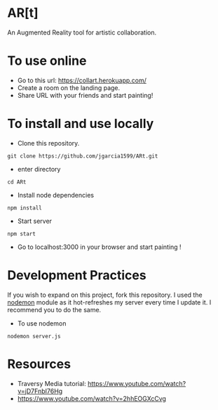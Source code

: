 # AR[t]
An Augmented Reality tool for artistic collaboration. 

# To use online
- Go to this url: https://collart.herokuapp.com/
- Create a room on the landing page. 
- Share URL with your friends and start painting!


# To install and use locally
- Clone this repository.
```
git clone https://github.com/jgarcia1599/ARt.git
```
- enter directory
```
cd ARt
```
- Install node dependencies
```
npm install
```
- Start server
```
npm start

```

- Go to localhost:3000 in your browser and start painting !

# Development Practices
If you wish to expand on this project, fork this repository. I used the <a href="https://www.npmjs.com/package/nodemon">nodemon</a> module as it hot-refreshes my server every time I update it. I recommend you to do the same. 
- To use nodemon
```
nodemon server.js

```



# Resources 
- Traversy Media tutorial: https://www.youtube.com/watch?v=jD7FnbI76Hg
- https://www.youtube.com/watch?v=2hhEOGXcCvg

